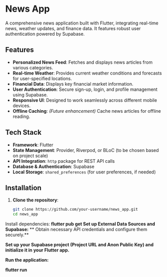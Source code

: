 # News App  
A comprehensive news application built with Flutter, integrating real-time news, weather updates, and finance data. It features robust user authentication powered by Supabase.  

## Features  
- **Personalized News Feed**: Fetches and displays news articles from various categories.  
- **Real-time Weather**: Provides current weather conditions and forecasts for user-specified locations.  
- **Financial Data**: Displays key financial market information.  
- **User Authentication**: Secure sign-up, login, and profile management using Supabase.  
- **Responsive UI**: Designed to work seamlessly across different mobile devices.  
- **Offline Caching**: *(Future enhancement)* Cache news articles for offline reading.  

## Tech Stack  
- **Framework**: Flutter  
- **State Management**: Provider, Riverpod, or BLoC (to be chosen based on project scale)  
- **API Integration**: `http` package for REST API calls  
- **Database & Authentication**: Supabase  
- **Local Storage**: `shared_preferences` (for user preferences, if needed)  

## Installation  
1. **Clone the repository**:  
   ```bash
   git clone https://github.com/your-username/news_app.git
   cd news_app
Install dependencies:
**flutter pub get
Set up External Data Sources and Supabase:**
**
Obtain necessary API credentials and configure them securely.**

**Set up your Supabase project (Project URL and Anon Public Key) and initialize it in your Flutter app.**

**Run the application:**


**flutter run**


